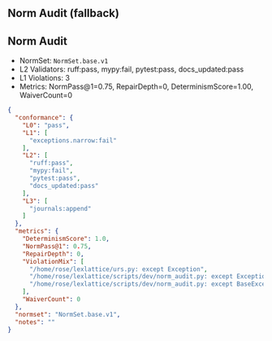 ## Norm Audit (fallback)

## Norm Audit
- NormSet: `NormSet.base.v1`
- L2 Validators: ruff:pass, mypy:fail, pytest:pass, docs_updated:pass
- L1 Violations: 3
- Metrics: NormPass@1=0.75, RepairDepth=0, DeterminismScore=1.00, WaiverCount=0

```json
{
  "conformance": {
    "L0": "pass",
    "L1": [
      "exceptions.narrow:fail"
    ],
    "L2": [
      "ruff:pass",
      "mypy:fail",
      "pytest:pass",
      "docs_updated:pass"
    ],
    "L3": [
      "journals:append"
    ]
  },
  "metrics": {
    "DeterminismScore": 1.0,
    "NormPass@1": 0.75,
    "RepairDepth": 0,
    "ViolationMix": [
      "/home/rose/lexlattice/urs.py: except Exception",
      "/home/rose/lexlattice/scripts/dev/norm_audit.py: except Exception",
      "/home/rose/lexlattice/scripts/dev/norm_audit.py: except BaseException"
    ],
    "WaiverCount": 0
  },
  "normset": "NormSet.base.v1",
  "notes": ""
}
```

